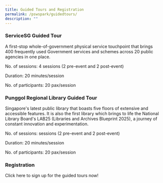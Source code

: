```yaml
---
title: Guided Tours and Registration
permalink: /pswspark/guidedtours/
description: ""
---
```

###  ServiceSG Guided Tour   
A first-stop whole-of-government physical service touchpoint that brings 400 frequently used Government services and schemes across 20 public agencies in one place.


No. of sessions: 4 sessions (2 pre-event and 2 post-event)

Duration: 20 minutes/session

No. of participants: 20 pax/session

###  Punggol Regional Library Guided Tour   
Singapore's latest public library that boasts five floors of extensive and accessible features. It is also the first library which brings to life the National Library Board's LAB25 (Libraries and Archives Blueprint 2025), a journey of constant innovation and experimentation.

No. of sessions:  sessions (2 pre-event and 2 post-event)

Duration: 20 minutes/session

No. of participants: 20 pax/session

### Registration
Click here to sign up for the guided tours now!